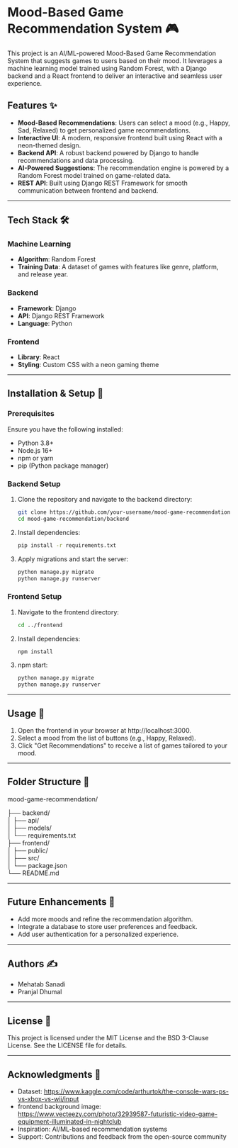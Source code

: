 # Mood-Based Game Recommendation System 🎮

This project is an AI/ML-powered Mood-Based Game Recommendation System that suggests games to users based on their mood. It leverages a machine learning model trained using Random Forest, with a Django backend and a React frontend to deliver an interactive and seamless user experience.

## Features ✨
- **Mood-Based Recommendations**: Users can select a mood (e.g., Happy, Sad, Relaxed) to get personalized game recommendations.
- **Interactive UI**: A modern, responsive frontend built using React with a neon-themed design.
- **Backend API**: A robust backend powered by Django to handle recommendations and data processing.
- **AI-Powered Suggestions**: The recommendation engine is powered by a Random Forest model trained on game-related data.
- **REST API**: Built using Django REST Framework for smooth communication between frontend and backend.

---

## Tech Stack 🛠️

### Machine Learning
- **Algorithm**: Random Forest
- **Training Data**: A dataset of games with features like genre, platform, and release year.

### Backend
- **Framework**: Django
- **API**: Django REST Framework
- **Language**: Python

### Frontend
- **Library**: React
- **Styling**: Custom CSS with a neon gaming theme

---

## Installation & Setup 🚀

### Prerequisites
Ensure you have the following installed:
- Python 3.8+
- Node.js 16+
- npm or yarn
- pip (Python package manager)

### Backend Setup
1. Clone the repository and navigate to the backend directory:
   ```bash
   git clone https://github.com/your-username/mood-game-recommendation.git
   cd mood-game-recommendation/backend

2. Install dependencies:   
   ```bash
   pip install -r requirements.txt

3. Apply migrations and start the server:
   ```bash
   python manage.py migrate
   python manage.py runserver

### Frontend Setup
1. Navigate to the frontend directory:
   ```bash
   cd ../frontend

2. Install dependencies:   
   ```bash
   npm install

3. npm start:
   ```bash
   python manage.py migrate
   python manage.py runserver

---
## Usage 🎯
1. Open the frontend in your browser at http://localhost:3000.
2. Select a mood from the list of buttons (e.g., Happy, Relaxed).
3. Click "Get Recommendations" to receive a list of games tailored to your mood.
---
## Folder Structure 📂

mood-game-recommendation/

├── backend/          
│   ├── api/         
│   ├── models/       
│   └── requirements.txt  
├── frontend/        
│   ├── public/       
│   ├── src/          
│   └── package.json  
└── README.md         
  
---
## Future Enhancements 🚀
* Add more moods and refine the recommendation algorithm.
* Integrate a database to store user preferences and feedback.
* Add user authentication for a personalized experience.
---
## Authors ✍️
* Mehatab Sanadi
* Pranjal Dhumal
---
## License 📄
This project is licensed under the MIT License and the BSD 3-Clause License. See the LICENSE file for details.

---
## Acknowledgments 🙌
* Dataset: https://www.kaggle.com/code/arthurtok/the-console-wars-ps-vs-xbox-vs-wii/input
* frontend background image: https://www.vecteezy.com/photo/32939587-futuristic-video-game-equipment-illuminated-in-nightclub
* Inspiration: AI/ML-based recommendation systems
* Support: Contributions and feedback from the open-source community